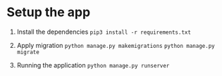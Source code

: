 # Setup the app

1. Install the dependencies
`pip3 install -r requirements.txt`

2. Apply migration
`python manage.py makemigrations`
`python manage.py migrate`

3. Running the application
`python manage.py runserver`